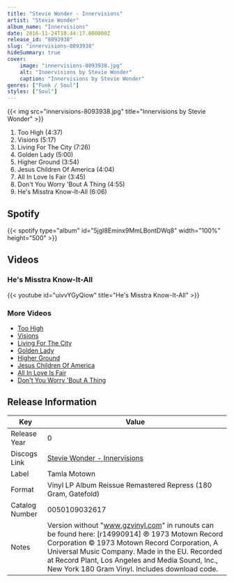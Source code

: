 ```yaml
---
title: "Stevie Wonder - Innervisions"
artist: "Stevie Wonder"
album_name: "Innervisions"
date: 2016-11-24T18:44:17.000000Z
release_id: "8093938"
slug: "innervisions-8093938"
hideSummary: true
cover:
    image: "innervisions-8093938.jpg"
    alt: "Innervisions by Stevie Wonder"
    caption: "Innervisions by Stevie Wonder"
genres: ["Funk / Soul"]
styles: ["Soul"]
---
```


{{< img src="innervisions-8093938.jpg" title="Innervisions by Stevie Wonder" >}}

<!-- section break -->

1. Too High (4:37)
2. Visions (5:17)
3. Living For The City (7:26)
4. Golden Lady (5:00)
5. Higher Ground (3:54)
6. Jesus Children Of America (4:04)
7. All In Love Is Fair (3:45)
8. Don't You Worry 'Bout A Thing (4:55)
9. He's Misstra Know-It-All (6:06)

<!-- section break -->


## Spotify
{{< spotify type="album" id="5jgI8Eminx9MmLBontDWq8" width="100%" height="500" >}}



## Videos
### He's Misstra Know-It-All
{{< youtube id="uivvYGyQiow" title="He's Misstra Know-It-All" >}}<br>

### More Videos

- [Too High](https://www.youtube.com/watch?v=UvtYEdYjkJM)
- [Visions](https://www.youtube.com/watch?v=fy4fMlLj_B8)
- [Living For The City](https://www.youtube.com/watch?v=ghLWjyOOLno)
- [Golden Lady](https://www.youtube.com/watch?v=CXCTjAMR3eA)
- [Higher Ground](https://www.youtube.com/watch?v=1esf0efHbjM)
- [Jesus Children Of America](https://www.youtube.com/watch?v=8o8FVoib92w)
- [All In Love Is Fair](https://www.youtube.com/watch?v=1surYguNfEg)
- [Don't You Worry 'Bout A Thing](https://www.youtube.com/watch?v=RxsBc5p-dPU)


## Release Information
|  Key           | Value                                                |
| ---------------| ---------------------------------------------------- |
| Release Year   | 0                                   |
| Discogs Link   | [Stevie Wonder - Innervisions](https://www.discogs.com/release/8093938-Stevie-Wonder-Innervisions) |
| Label          | Tamla Motown |
| Format         | Vinyl LP Album Reissue Remastered Repress (180 Gram, Gatefold) |
| Catalog Number | 0050109032617 |
| Notes | Version without "www.gzvinyl.com" in runouts can be found here: [r14990914]  ℗ 1973 Motown Record Corporation © 1973 Motown Record Corporation, A Universal Music Company. Made in the EU.  Recorded at Record Plant, Los Angeles and Media Sound, Inc., New York  180 Gram Vinyl. Includes download code. |